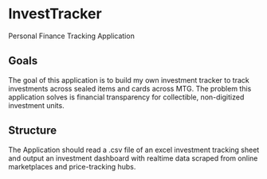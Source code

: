 # InvestTracker
Personal Finance Tracking Application

## Goals

The goal of this application is to build my own investment tracker to track investments across sealed items and cards across MTG. The problem this application solves is financial transparency for collectible, non-digitized investment units.

## Structure

The Application should read a .csv file of an excel investment tracking sheet and output an investment dashboard with realtime data scraped from online marketplaces and price-tracking hubs.



